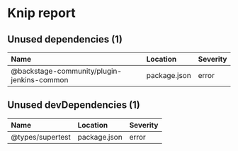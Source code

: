 # Knip report

## Unused dependencies (1)

| Name                                       | Location     | Severity |
| :----------------------------------------- | :----------- | :------- |
| @backstage-community/plugin-jenkins-common | package.json | error    |

## Unused devDependencies (1)

| Name             | Location     | Severity |
| :--------------- | :----------- | :------- |
| @types/supertest | package.json | error    |

